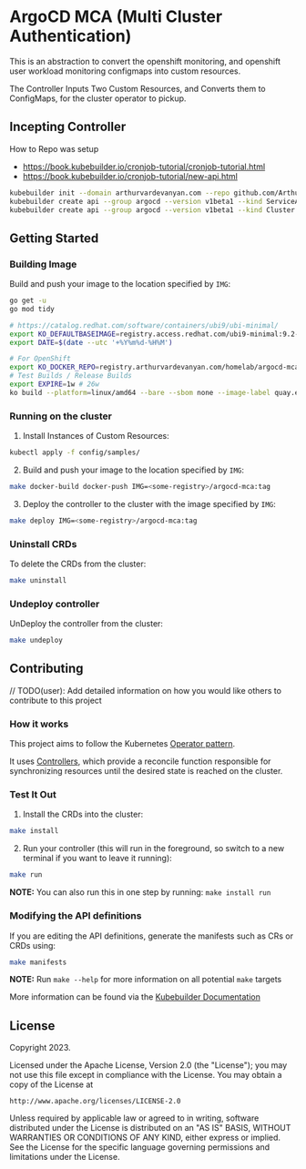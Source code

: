 # ArgoCD MCA (Multi Cluster Authentication)

This is an abstraction to convert the openshift monitoring, and openshift user workload monitoring configmaps into custom resources.

The Controller Inputs Two Custom Resources, and Converts them to ConfigMaps, for the cluster operator to pickup.

## Incepting Controller

How to Repo was setup

- <https://book.kubebuilder.io/cronjob-tutorial/cronjob-tutorial.html>
- <https://book.kubebuilder.io/cronjob-tutorial/new-api.html>

```bash
kubebuilder init --domain arthurvardevanyan.com --repo github.com/ArthurVardevanyan/argocd-mca
kubebuilder create api --group argocd --version v1beta1 --kind ServiceAccount --namespaced=true
kubebuilder create api --group argocd --version v1beta1 --kind Cluster --namespaced=true
```

## Getting Started

### Building Image

Build and push your image to the location specified by `IMG`:

```bash
go get -u
go mod tidy
```

```bash
# https://catalog.redhat.com/software/containers/ubi9/ubi-minimal/
export KO_DEFAULTBASEIMAGE=registry.access.redhat.com/ubi9-minimal:9.2-691
export DATE=$(date --utc '+%Y%m%d-%H%M')

# For OpenShift
export KO_DOCKER_REPO=registry.arthurvardevanyan.com/homelab/argocd-mca
# Test Builds / Release Builds
export EXPIRE=1w # 26w
ko build --platform=linux/amd64 --bare --sbom none --image-label quay.expires-after="${EXPIRE}" --tags "${DATE}" # Quay Doesn't Support SBOM KO Yet
```

### Running on the cluster

1. Install Instances of Custom Resources:

```sh
kubectl apply -f config/samples/
```

2. Build and push your image to the location specified by `IMG`:

```sh
make docker-build docker-push IMG=<some-registry>/argocd-mca:tag
```

3. Deploy the controller to the cluster with the image specified by `IMG`:

```sh
make deploy IMG=<some-registry>/argocd-mca:tag
```

### Uninstall CRDs

To delete the CRDs from the cluster:

```sh
make uninstall
```

### Undeploy controller

UnDeploy the controller from the cluster:

```sh
make undeploy
```

## Contributing

// TODO(user): Add detailed information on how you would like others to contribute to this project

### How it works

This project aims to follow the Kubernetes [Operator pattern](https://kubernetes.io/docs/concepts/extend-kubernetes/operator/).

It uses [Controllers](https://kubernetes.io/docs/concepts/architecture/controller/),
which provide a reconcile function responsible for synchronizing resources until the desired state is reached on the cluster.

### Test It Out

1. Install the CRDs into the cluster:

```sh
make install
```

2. Run your controller (this will run in the foreground, so switch to a new terminal if you want to leave it running):

```sh
make run
```

**NOTE:** You can also run this in one step by running: `make install run`

### Modifying the API definitions

If you are editing the API definitions, generate the manifests such as CRs or CRDs using:

```sh
make manifests
```

**NOTE:** Run `make --help` for more information on all potential `make` targets

More information can be found via the [Kubebuilder Documentation](https://book.kubebuilder.io/introduction.html)

## License

Copyright 2023.

Licensed under the Apache License, Version 2.0 (the "License");
you may not use this file except in compliance with the License.
You may obtain a copy of the License at

    http://www.apache.org/licenses/LICENSE-2.0

Unless required by applicable law or agreed to in writing, software
distributed under the License is distributed on an "AS IS" BASIS,
WITHOUT WARRANTIES OR CONDITIONS OF ANY KIND, either express or implied.
See the License for the specific language governing permissions and
limitations under the License.
